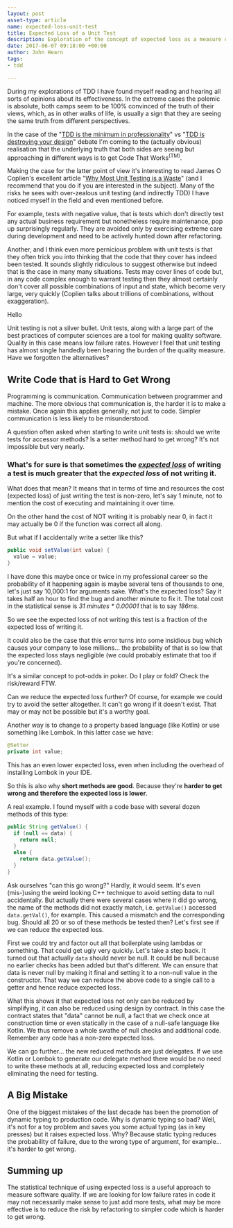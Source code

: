 ```yaml
---
layout: post
asset-type: article
name: expected-loss-unit-test
title: Expected Loss of a Unit Test
description: Exploration of the concept of expected loss as a measure of the effectiveness of a unit testing
date: 2017-06-07 09:18:00 +00:00
author: John Hearn
tags:
- tdd

---
```


During my explorations of TDD I have found myself reading and hearing all sorts of opinions about its effectiveness. In the extreme cases the polemic is absolute, both camps seem to be 100% convinced of the truth of their views, which, as in other walks of life, is usually a sign that they are seeing the same truth from different perspectives.

In the case of the "[TDD is the minimum in professionality](https://www.researchgate.net/publication/3248924_Professionalism_and_Test-Driven_Development)" vs "[TDD is destroying your design](http://david.heinemeierhansson.com/2014/test-induced-design-damage.html)" debate I'm coming to the (actually obvious) realisation that the underlying truth that both sides are seeing but approaching in different ways is to get Code That Works<sup>(TM)</sup>.

Making the case for the latter point of view it's interesting to read James O Coplien's excellent article "[Why Most Unit Testing is a Waste](http://rbcs-us.com/documents/Why-Most-Unit-Testing-is-Waste.pdf)" (and I recommend that you do if you are interested in the subject). Many of the risks he sees with over-zealous unit testing (and indirectly TDD) I have noticed myself in the field and even mentioned before.

For example, tests with negative value, that is tests which don't directly test any actual business requirement but nonetheless require maintenance, pop up surprisingly regularly. They are avoided only by exercising extreme care during development and need to be actively hunted down after refactoring.

Another, and I think even more pernicious problem with unit tests is that they often trick you into thinking that the code that they cover has indeed been tested. It sounds slightly ridiculous to suggest otherwise but indeed that is the case in many many situations. Tests may cover lines of code but, in any code complex enough to warrant testing then they almost certainly don't cover all possible combinations of input and state, which become very large, very quickly (Coplien talks about trillions of combinations, without exaggeration).

<aside>Hello</aside>

Unit testing is not a silver bullet. Unit tests, along with a large part of the best practices of computer sciences are a tool for making quality software. Quality in this case means low failure rates. However I feel that unit testing has almost single handedly been bearing the burden of the quality measure. Have we forgotten the alternatives?

## Write Code that is Hard to Get Wrong

Programming is communication. Communication between programmer and machine. The more obvious that communication is, the harder it is to make a mistake. Once again this applies generally, not just to code. Simpler communication is less likely to be misunderstood.

A question often asked when starting to write unit tests is: should we write tests for accessor methods? Is a setter method hard to get wrong? It's not impossible but very nearly.

### What's for sure is that sometimes the [*expected loss*](https://en.wikipedia.org/wiki/Expected_loss) of writing a test is much greater that the *expected loss* of **not** writing it.

What does that mean? It means that in terms of time and resources the cost (expected loss) of just writing the test is non-zero, let's say 1 minute, not to mention the cost of executing and maintaining it over time.

On the other hand the cost of NOT writing it is probably near 0, in fact it may actually be 0 if the function was correct all along.

But what if I accidentally write a setter like this?

```java
public void setValue(int value) {
  value = value;
}
```

I have done this maybe once or twice in my professional career so the probability of it happening again is maybe several tens of thousands to one, let's just say 10,000:1 for arguments sake. What's the expected loss? Say it takes half an hour to find the bug and another minute to fix it. The total cost in the statistical sense is *31 minutes * 0.00001* that is to say *186ms*.

So we see the expected loss of not writing this test is a fraction of the expected loss of writing it.

It could also be the case that this error turns into some insidious bug which causes your company to lose millions... the probability of that is so low that the expected loss stays negligible (we could probably estimate that too if you're concerned).

It's a similar concept to pot-odds in poker. Do I play or fold? Check the risk/reward FTW.

Can we reduce the expected loss further? Of course, for example we could try to avoid the setter altogether. It can't go wrong if it doesn't exist. That may or may not be possible but it's a worthy goal.

Another way is to change to a property based language (like Kotlin) or use something like Lombok. In this latter case we have:

```java
@Setter
private int value;
```

This has an even lower expected loss, even when including the overhead of installing Lombok in your IDE.

So this is also why **short methods are good**. Because they're **harder to get wrong and therefore the expected loss is lower**.

A real example. I found myself with a code base with several dozen methods of this type:

```java
public String getValue() {
  if (null == data) {
    return null;
  }
  else {
    return data.getValue();
  }
}
```

Ask ourselves "can this go wrong?" Hardly, it would seem. It's even (mis-)using the weird looking C++ technique to avoid setting data to null accidentally. But actually there were several cases where it did go wrong, the name of the methods did not exactly match, i.e. `getValue()` accessed `data.getVal()`, for example. This caused a mismatch and the corresponding bug. Should all 20 or so of these methods be tested then? Let's first see if we can reduce the expected loss.

First we could try and factor out all that boilerplate using lambdas or something. That could get ugly very quickly. Let's take a step back. It turned out that actually `data` should never be null. It could be null because no earlier checks has been added but that's different. We can ensure that data is never null by making it final and setting it to a non-null value in the constructor. That way we can reduce the above code to a single call to a getter and hence reduce expected loss.

What this shows it that expected loss not only can be reduced by simplifying, it can also be reduced using design by contract. In this case the contract states that "data" cannot be null, a fact that we check once at construction time or even statically in the case of a null-safe language like Kotlin. We thus remove a whole swathe of null checks and additional code. Remember any code has a non-zero expected loss.

We can go further... the new reduced methods are just delegates. If we use Kotlin or Lombok to generate our delegate method there would be no need to write these methods at all, reducing expected loss and completely eliminating the need for testing.

## A Big Mistake

One of the biggest mistakes of the last decade has been the promotion of dynamic typing to production code. Why is dynamic typing so bad? Well, it's not for a toy problem and saves you some actual typing (as in key presses) but it raises expected loss. Why? Because static typing reduces the probability of failure, due to the wrong type of argument, for example... it's harder to get wrong.

## Summing up

The statistical technique of using expected loss is a useful approach to measure software quality. If we are looking for low failure rates in code it may not necessarily make sense to just add more tests, what may be more effective is to reduce the risk by refactoring to simpler code which is harder to get wrong.
